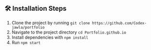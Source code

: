 ## 🛠️ Installation Steps

1. Clone the project by running `git clone https://github.com/Codex-jawla/portfolio`
2. Navigate to the project directory `cd Portfolio.github.io`
3. Install dependencies with `npm install`
4. Run `npm start`